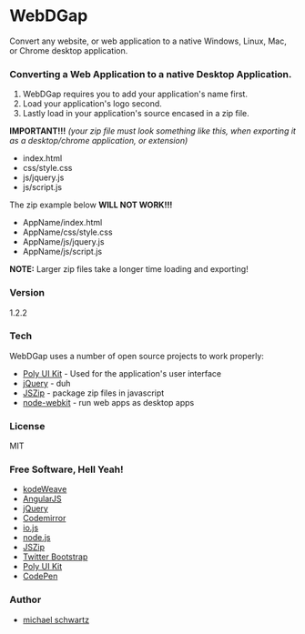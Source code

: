 # WebDGap
Convert any website, or web application to a native Windows, Linux, Mac, or Chrome desktop application.

### Converting a Web Application to a native Desktop Application.

 1. WebDGap requires you to add your application's name first.
 2. Load your application's logo second.
 3. Lastly load in your application's source encased in a zip file.
 
**IMPORTANT!!!** *(your zip file must look something like this, when exporting it as a desktop/chrome application, or extension)*

 - index.html
 - css/style.css
 - js/jquery.js
 - js/script.js
 
The zip example below **WILL NOT WORK!!!**

 - AppName/index.html
 - AppName/css/style.css
 - AppName/js/jquery.js
 - AppName/js/script.js
 
**NOTE:** Larger zip files take a longer time loading and exporting!

### Version
1.2.2

### Tech

WebDGap uses a number of open source projects to work properly:

* [Poly UI Kit](https://github.com/Guilh/Poly) - Used for the application's user interface
* [jQuery](http://jquery.com/) - duh
* [JSZip](https://stuk.github.io/jszip/) - package zip files in javascript
* [node-webkit](http://nwjs.io/) - run web apps as desktop apps

### License
MIT

### Free Software, Hell Yeah!  

- [kodeWeave](http://kodeweave.sourceforge.net/)  
- [AngularJS](http://angularjs.org)  
- [jQuery](http://jquery.com)  
- [Codemirror](http://codemirror.net/)  
- [io.js](https://iojs.org/en/index.html)  
- [node.js](http://nodejs.org)  
- [JSZip](https://stuk.github.io/jszip/)  
- [Twitter Bootstrap](http://twitter.github.com/bootstrap/)  
- [Poly UI Kit](https://github.com/Guilh/Poly)
- [CodePen](http://codepen.io/mikethedj4)  

### Author

- [michael schwartz](http://mikethedj4.github.io/)